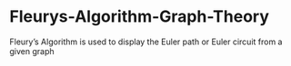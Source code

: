 # Fleurys-Algorithm-Graph-Theory
Fleury’s Algorithm is used to display the Euler path or Euler circuit from a given graph
